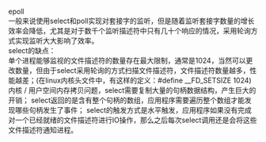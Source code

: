 epoll  
一般来说使用select和poll实现对套接字的监听，但是随着监听套接字数量的增长效率会降低，尤其是对于数千个监听描述符中只有几十个响应的情况，采用轮询方式实现监听大大影响了效率。  
select的缺点：  
单个进程能够监视的文件描述符的数量存在最大限制，通常是1024，当然可以更改数量，但由于select采用轮询的方式扫描文件描述符，文件描述符数量越多，性能越差；(在linux内核头文件中，有这样的定义：#define __FD_SETSIZE    1024)
内核 / 用户空间内存拷贝问题，select需要复制大量的句柄数据结构，产生巨大的开销；
select返回的是含有整个句柄的数组，应用程序需要遍历整个数组才能发现哪些句柄发生了事件；
select的触发方式是水平触发，应用程序如果没有完成对一个已经就绪的文件描述符进行IO操作，那么之后每次select调用还是会将这些文件描述符通知进程。

